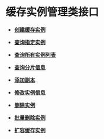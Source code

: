 # 缓存实例管理类接口<a name="ZH-CN_TOPIC_0166889624"></a>

-   **[创建缓存实例](创建缓存实例.md)**  

-   **[查询指定实例](查询指定实例.md)**  

-   **[查询所有实例列表](查询所有实例列表.md)**  

-   **[查询分片信息](查询分片信息.md)**  

-   **[添加副本](添加副本.md)**  

-   **[修改实例信息](修改实例信息.md)**  

-   **[删除实例](删除实例.md)**  

-   **[批量删除实例](批量删除实例.md)**  

-   **[扩容缓存实例](扩容缓存实例.md)**  


